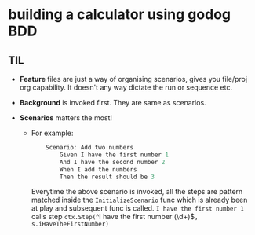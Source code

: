 # building a calculator using godog BDD

## TIL

- **Feature** files are just a way of organising scenarios, gives you file/proj org capability. It doesn't any way dictate the run or sequence etc.

- **Background** is invoked first. They are same as scenarios.
  
- **Scenarios** matters the most!
  - For example:
    ```go
        Scenario: Add two numbers
            Given I have the first number 1
            And I have the second number 2
            When I add the numbers
            Then the result should be 3
    ```
    Everytime the above scenario is invoked, all the steps are pattern matched inside the `InitializeScenario` func which is already been at play and subsequent func is called.
    `I have the first number 1` calls step `ctx.Step(`^I have the first number (\d+)$`, s.iHaveTheFirstNumber)`